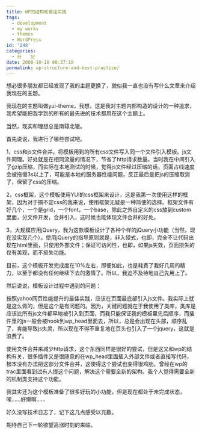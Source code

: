 ```yaml
---
title: WP的结构和最佳实践
tags:
  - development
  - my works
  - themes
  - WordPress
id: '248'
categories:
  - 日　　记
date: 2008-10-10 00:37:19
permalink: wp-structure-and-best-practice/
---
```


想必很多朋友都已经发现了我的主题更换了，貌似我一直也没有写什么文章来介绍我现在的主题。

我现在的主题叫做yui-theme，我想，这是我对主题内部构造的设计的一种追求，我希望能把我学到的所有的最先进的技术都用在这个主题上。
<!-- more -->
当然，现实和理想总是南辕北辙。

首先说说，我进行了哪些尝试吧。

1，css和js文件合并。将模板用到的所有css文件写入同一个文件引入模板。js文件同理。好处就是在相同流量的情况下，节省了http请求数量。当时我在中间引入了gzip压缩，而实际在本地测试的时候，觉得js文件经过压缩的话，页面占线速度会被拖慢3s以上了，可能是本地的服务器性能问题，反正最后是把js的压缩取消了，保留了css的压缩。

2，css框架，这个模板使用YUI的css框架来设计，这是我第一次使用这样的框架，因为对于搞不定css的我来说，使用框架无疑是一种简便的选择。框架文件有好几个，一个是grid，一个font，一个base，除此之外自定义的css放到custom里面，分文件开发，合并引入，这时候也能体现文件合并的好处。

3，大规模应用jQuery，我为这款模板设计了各种个样的jQuery小功能（当然，现在没实现几个）。使用jQuery的指导原则就是，非入侵式，也即，完全不让代码出现在html里面，只使用外部文件；保证可访问性，也即，如果js失效，页面损失的仅有美观，而不损失功能。

目前，这个模板开发完成度在10%左右，即便如此，也是耗费了我好几周的精力，以至于都没有任何继续下去的激情了。所以，我迫不及待地自己先用上了。

然后说说，模板设计过程中遇到的问题：

按照yahoo网页性能提升的最佳实践，应该在页面最底部引入js文件。我实际上就是这么做的，但是这个是有问题的。因为，关键问题就在于我使用了类库，类库是应该比所有js文件都早地被引入到页面，而我只能保证我的模板里先后顺序，而插件里的js一般会被hook到wp_head里面去，所以，总是会出现在头部，顺序乱了，肯能导致js失灵，所以现在不得不重复地在页头也引入了一个jquery，这就是浪费了。

使用文件合并来减少http请求，这个东西同样是很好的尝试，但是这又和wp的结构有关，很多插件又是很随意的在wp_head里面插入外部文件或者直接写代码，根本没有办法把这部分文件合并，这使得这个尝试也变得很鸡肋。曾经在wp的trac里面看到过有人提这个问题，解决这个需要全新的架构。我个人觉得需要全新的机制类支持这个功能。

我其实还为这个模板准备了很多好玩的小功能，但是现在都处于未完成状态，唉……好懒啊……

好久没写技术日志了，记下这几点感受以充数。

期待自己下一轮欲望高涨时刻的来临。